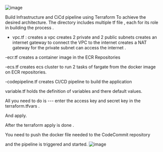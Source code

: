 


![image](https://user-images.githubusercontent.com/100461037/173172327-187f4083-160c-4695-9425-00669d177f60.png)


Build Infrastructure and CiCd pipeline using Terraform
To achieve the desired architecture.
The directory includes multiple tf file , each for its role in building the process .

  

- vpc.tf  :   	     creates a vpc
			     creates 2 private and 2 public subnets
			     creates an internet gateway to connect the VPC to the internet
			     creates a NAT gateway for the private subnet can
                       access the internet .

-ecr.tf                creates a container image in the ECR Repositories

-ecs.tf                creates ecs cluster to run 2 tasks of fargate from
                       the docker image on ECR repositories.

-codepipeline.tf       creates CI/CD pipeline to build the application

variable.tf            holds the definition of variables and there default
                       values.


All you need to do is --- enter the access key and secret key in the terraform.tfvars .

And apply.

After the terraform apply is done .

You need to push the docker file needed to the CodeCommit  repository 




and the pipeline is triggered and started.
![image](https://user-images.githubusercontent.com/100461037/173172340-f11305b5-66d0-4055-af36-eaeec5c7b181.png)
